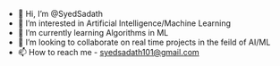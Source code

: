 - 👋 Hi, I’m @SyedSadath
- 👀 I’m interested in Artificial Intelligence/Machine Learning
- 🌱 I’m currently learning Algorithms in ML
- 💞️ I’m looking to collaborate on real time projects in the feild of AI/ML
- 📫 How to reach me - syedsadath101@gmail.com

<!---
SyedSadath/SyedSadath is a ✨ special ✨ repository because its `README.md` (this file) appears on your GitHub profile.
You can click the Preview link to take a look at your changes.
--->
